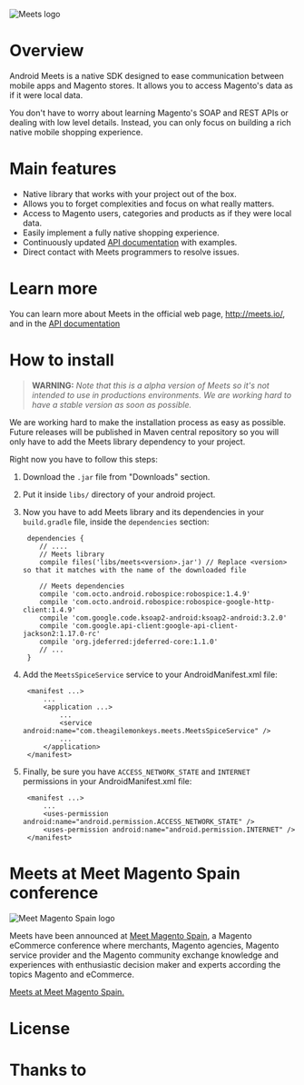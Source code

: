 ![Meets logo](http://meets.io/assets/logo_android_meets_magento-d83f8010b106647d251e489a8758047f.png "Meets")

# Overview
Android Meets is a native SDK designed to ease communication between mobile apps and Magento stores.
It allows you to access Magento's data as if it were local data.

You don't have to worry about learning Magento's SOAP and REST APIs or dealing with low level details.
Instead, you can only focus on building a rich native mobile shopping experience.

# Main features
- Native library that works with your project out of the box.
- Allows you to forget complexities and focus on what really matters.
- Access to Magento users, categories and products as if they were local data.
- Easily implement a fully native shopping experience.
- Continuously updated [API documentation](http://meets.io/docs) with examples.
- Direct contact with Meets programmers to resolve issues.

# Learn more
You can learn more about Meets in the official web page, <http://meets.io/>, and in the [API documentation](http://meets.io/docs)

# How to install
> **WARNING:** _Note that this is a alpha version of Meets so it's not intended to use in productions environments. We are working hard to have a stable version as soon as possible._

We are working hard to make the installation process as easy as possible. Future releases will be published in Maven central repository
so you will only have to add the Meets library dependency to your project.

Right now you have to follow this steps:

1. Download the `.jar` file from "Downloads" section.
1. Put it inside `libs/` directory of your android project.
1. Now you have to add Meets library and its dependencies in your `build.gradle` file, inside the `dependencies` section:

        dependencies {
           // ....
           // Meets library
           compile files('libs/meets<version>.jar') // Replace <version> so that it matches with the name of the downloaded file

           // Meets dependencies
           compile 'com.octo.android.robospice:robospice:1.4.9'
           compile 'com.octo.android.robospice:robospice-google-http-client:1.4.9'
           compile 'com.google.code.ksoap2-android:ksoap2-android:3.2.0'
           compile 'com.google.api-client:google-api-client-jackson2:1.17.0-rc'
           compile 'org.jdeferred:jdeferred-core:1.1.0'
           // ...
        }


1. Add the `MeetsSpiceService` service to your AndroidManifest.xml file:

        <manifest ...>
            ...
            <application ...>
                ...
                <service android:name="com.theagilemonkeys.meets.MeetsSpiceService" />
                ...
            </application>
        </manifest>


1. Finally, be sure you have `ACCESS_NETWORK_STATE` and `INTERNET` permissions in your AndroidManifest.xml file:

        <manifest ...>
            ...
            <uses-permission android:name="android.permission.ACCESS_NETWORK_STATE" />
            <uses-permission android:name="android.permission.INTERNET" />
        </manifest>

# Meets at Meet Magento Spain conference
<img src="http://es.meet-magento.com/wp-content/themes/Fest/images/style1/logo.png" alt="Meet Magento Spain logo" title="Meet Magento Spain"/>

Meets have been announced at [Meet Magento Spain](http://es.meet-magento.com/), a Magento eCommerce conference
where merchants, Magento agencies, Magento service provider and the Magento community exchange knowledge and
experiences with enthusiastic decision maker and experts according the topics Magento and eCommerce.

[Meets at Meet Magento Spain.](http://es.meet-magento.com/meets/)

# License

# Thanks to
